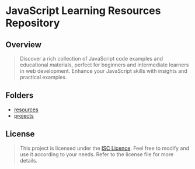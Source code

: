 # JavaScript Learning Resources Repository

## Overview

> Discover a rich collection of JavaScript code examples and educational materials, perfect for beginners and intermediate learners in web development. Enhance your JavaScript skills with insights and practical examples.

## Folders

- [resources](resources)
- [projects](projects)

## License

> This project is licensed under the [ISC Licence](LICENCE.md). Feel free to modify and use it according to your needs. Refer to the license file for more details.
